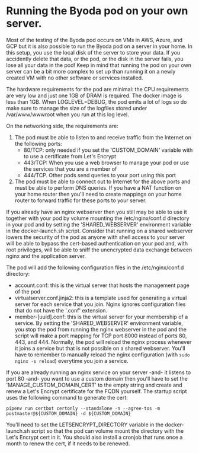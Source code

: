 # Running the Byoda pod on your own server.

Most of the testing of the Byoda pod occurs on VMs in AWS, Azure, and GCP but it is also possible to run the Byoda pod on a server in your home. In this setup, you use the local disk of the server to store your data. If you accidently delete that data, or the pod, or the disk in the server fails, you lose all your data in the pod! Keep in mind that running the pod on your own server can be a bit more complex to set up than running it on a newly created VM with no other software or services installed.

The hardware requirements for the pod are minimal: the CPU requirements are very low and just one 1GB of DRAM is required. The docker image is less than 1GB. When LOGLEVEL=DEBUG, the pod emits a lot of logs so do make sure to manage the size of the logfiles stored under /var/www/wwwroot when you run at this log level.

On the networking side, the requirements are:
1. The pod must be able to listen to and receive traffic from the Internet on the following ports:
    - 80/TCP: only needed if you set the 'CUSTOM_DOMAIN' variable with to use a certificate from Let's Encrypt
    - 443/TCP: When you use a web browser to manage your pod or use the services that you are a member of
    - 444/TCP. Other pods send queries to your port using this port
2. The pod must be able to connect out to Internet for the above ports and must be able to perform DNS queries. If you have a NAT function on your home router then you'll need to create mappings on your home router to forward traffic for these ports to your server.

If you already have an nginx webserver then you still may be able to use it together with your pod by volume mounting the /etc/nginx/conf.d directory in your pod and by setting the 'SHARED_WEBSERVER' environment variable in the docker-launch.sh script. Consider that running on a shared webserver lowers the security of the pod as anyone with shell access to your server will be able to bypass the cert-based authentication on your pod and, with root privileges, will be able to sniff the unencrypted data exchange between nginx and the application server.

The pod will add the following configuration files in the /etc/nginx/conf.d directory:
- account.conf: this is the virtual server that hosts the management page of the pod
- virtualserver.conf.jinja2: this is a template used for generating a virtual server for each service that you join. Nginx ignores configuration files that do not have the '.conf' extension.
- member-[uuid].conf: this is the virtual server for your membership of a service.
By setting the 'SHARED_WEBSERVER' environment variable, you stop the pod from running the nginx webserver in the pod and the script will make a port mapping for TCP port 8000 instead of ports 80, 443, and 444. Normally, the pod will reload the nginx process whenever it joins a service but that is not possible on a shared webserver. You'll have to remember to manually reload the nginx configuration (with ```sudo nginx -s reload```) everytime you join a service.

If you are already running an nginx service on your server -and- it listens to port 80 -and- you want to use a custom domain then you'll have to set the 'MANAGE_CUSTOM_DOMAIN_CERT' to the empty string and create and renew a Let's Encrypt certificate for the FQDN yourself. The startup script uses the following command to generate the cert:
```
pipenv run certbot certonly --standalone -n --agree-tos -m postmaster@${CUSTOM_DOMAIN} -d ${CUSTOM_DOMAIN}
```
You'll need to set the LETSENCRYPT_DIRECTORY variable in the docker-launch.sh script so that the pod can volume mount the directory with the Let's Encrypt cert in it. You should also install a cronjob that runs once a month to renew the cert, if it needs to be renewed.
